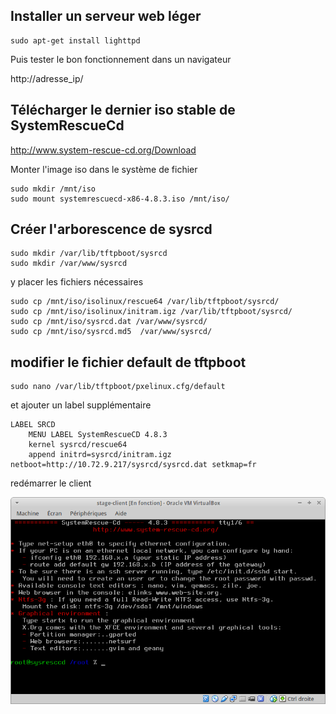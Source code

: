 ## Installer un serveur web léger
```
sudo apt-get install lighttpd
```

Puis tester le bon fonctionnement dans un navigateur

http://adresse_ip/

## Télécharger le dernier iso stable de SystemRescueCd
http://www.system-rescue-cd.org/Download

Monter l'image iso dans le système de fichier
```
sudo mkdir /mnt/iso
sudo mount systemrescuecd-x86-4.8.3.iso /mnt/iso/
```

## Créer l'arborescence de sysrcd
```
sudo mkdir /var/lib/tftpboot/sysrcd
sudo mkdir /var/www/sysrcd
```

y placer les fichiers nécessaires
```
sudo cp /mnt/iso/isolinux/rescue64 /var/lib/tftpboot/sysrcd/
sudo cp /mnt/iso/isolinux/initram.igz /var/lib/tftpboot/sysrcd/
sudo cp /mnt/iso/sysrcd.dat /var/www/sysrcd/
sudo cp /mnt/iso/sysrcd.md5  /var/www/sysrcd/
```

## modifier le fichier default de tftpboot
```
sudo nano /var/lib/tftpboot/pxelinux.cfg/default 
```

et ajouter un label supplémentaire 
```
LABEL SRCD
	MENU LABEL SystemRescueCD 4.8.3
	kernel sysrcd/rescue64
	append initrd=sysrcd/initram.igz netboot=http://10.72.9.217/sysrcd/sysrcd.dat setkmap=fr
```

redémarrer le client

![démarrage sysrcd](https://github.com/havresac/stage-debian-server/blob/master/img/sysrcd1.png)
